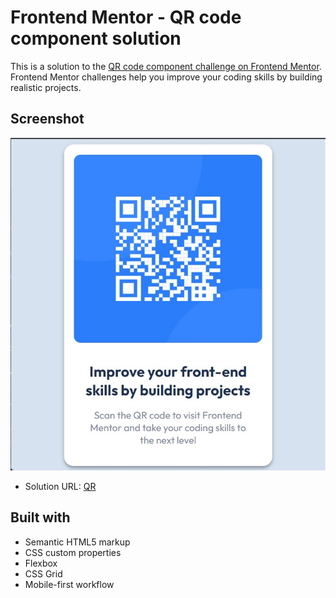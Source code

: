 # Frontend Mentor - QR code component solution

This is a solution to the [QR code component challenge on Frontend Mentor](https://www.frontendmentor.io/challenges/qr-code-component-iux_sIO_H). Frontend Mentor challenges help you improve your coding skills by building realistic projects.

## Screenshot

![](./images/Screenshot.jpg)

- Solution URL: [QR](https://onengiye.github.io/curly-succotash/)

## Built with

- Semantic HTML5 markup
- CSS custom properties
- Flexbox
- CSS Grid
- Mobile-first workflow
